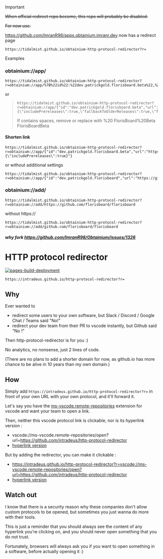 > [!IMPORTANT]
> ~~When official redirect repo become, this repo will probably be disabled.~~
> 
> ~~For now use.~~
> 
> https://github.com/ImranR98/apps.obtainium.imranr.dev now has a redirect page

```
https://tidalmist.github.io/obtainium-http-protocol-redirector?r=
```
Examples
### obtainium://app/
```
https://tidalmist.github.io/obtainium-http-protocol-redirector?r=obtainium://app/%7B%22id%22:%22dev.patrickgold.florisboard.beta%22,%22url%22:%22https://github.com/florisboard/florisboard%22,%22author%22:%22florisboard%22,%22name%22:%22FlorisBoard%20Beta%22,%22preferredApkIndex%22:0,%22additionalSettings%22:%22%7B%5C%22includePrereleases%5C%22:true,%5C%22fallbackToOlderReleases%5C%22:true,%5C%22filterReleaseTitlesByRegEx%5C%22:%5C%22%5C%22,%5C%22filterReleaseNotesByRegEx%5C%22:%5C%22%5C%22,%5C%22verifyLatestTag%5C%22:false,%5C%22dontSortReleasesList%5C%22:false,%5C%22trackOnly%5C%22:false,%5C%22versionDetection%5C%22:%5C%22standardVersionDetection%5C%22,%5C%22apkFilterRegEx%5C%22:%5C%22%5C%22,%5C%22autoApkFilterByArch%5C%22:true,%5C%22appName%5C%22:%5C%22%5C%22,%5C%22exemptFromBackgroundUpdates%5C%22:false,%5C%22skipUpdateNotifications%5C%22:false,%5C%22about%5C%22:%5C%22%5C%22%7D%22%7D
```
or
>```
>https://tidalmist.github.io/obtainium-http-protocol-redirector?r=obtainium://app/{"id":"dev.patrickgold.florisboard.beta","url":"https://github.com/florisboard/florisboard","author":"florisboard","name":"FlorisBoard%20Beta","preferredApkIndex":0,"additionalSettings":"{\"includePrereleases\":true,\"fallbackToOlderReleases\":true,\"filterReleaseTitlesByRegEx\":\"\",\"filterReleaseNotesByRegEx\":\"\",\"verifyLatestTag\":false,\"dontSortReleasesList\":false,\"trackOnly\":false,\"versionDetection\":\"standardVersionDetection\",\"apkFilterRegEx\":\"\",\"autoApkFilterByArch\":true,\"appName\":\"\",\"exemptFromBackgroundUpdates\":false,\"skipUpdateNotifications\":false,\"about\":\"\"}"}
>```
>If contains spaces, remove or replace with %20 FlorisBoard%20Beta FlorisBoardBeta

#### Shorten link
```
https://tidalmist.github.io/obtainium-http-protocol-redirector?r=obtainium://app/{"id":"dev.patrickgold.florisboard.beta","url":"https://github.com/florisboard/florisboard","author":"florisboard","name":"FlorisBoard","additionalSettings":"{\"includePrereleases\":true}"}
```
or without additional settings
```
https://tidalmist.github.io/obtainium-http-protocol-redirector?r=obtainium://app/{"id":"dev.patrickgold.florisboard","url":"https://github.com/florisboard/florisboard","author":"florisboard","name":"FlorisBoard"}
```
### obtainium://add/
```
https://tidalmist.github.io/obtainium-http-protocol-redirector?r=obtainium://add/https://github.com/florisboard/florisboard
```
without https://
```
https://tidalmist.github.io/obtainium-http-protocol-redirector?r=obtainium://add/github.com/florisboard/florisboard
```
##### why fork https://github.com/ImranR98/Obtainium/issues/1326
# HTTP protocol redirector
[![pages-build-deployment](https://github.com/intradeus/http-protocol-redirector/actions/workflows/pages/pages-build-deployment/badge.svg)](https://github.com/intradeus/http-protocol-redirector/actions/workflows/pages/pages-build-deployment)

```
https://intradeus.github.io/http-protocol-redirector?r=
```

## Why 
Ever wanted to  
- redirect some users to your own software, but Slack / Discord / Google Chat / Teams said "No!"
- redirect your dev team from their PR to vscode instantly, but Github said "No !"

Then http-protocol-redirector is for you :)

No analytics, no nonsense, just 2 lines of code.

(There are no plans to add a shorter domain for now, as github.io has more chance to be alive in 10 years than my own domain.)

## How 
Simply add `https://intradeus.github.io/http-protocol-redirector?r=` in front of your own URL with your own protocol, and it'll forward it.


Let's say you have the [ms-vscode.remote-repositories](https://marketplace.visualstudio.com/items?itemName=github.remotehub) extension for vscode and want your team to open a link.

Then, neither this vscode protocol link is clickable, nor is its hyperlink version :  
- vscode://ms-vscode.remote-repositories/open?url=https://github.com/intradeus/http-protocol-redirector
- [hyperlink version](vscode://ms-vscode.remote-repositories/open?url=https://github.com/intradeus/http-protocol-redirector)

But by adding the redirector, you can make it clickable : 
- https://intradeus.github.io/http-protocol-redirector?r=vscode://ms-vscode.remote-repositories/open?url=https://github.com/intradeus/http-protocol-redirector
- [hyperlink version](https://intradeus.github.io/http-protocol-redirector?r=vscode://ms-vscode.remote-repositories/open?url=https://github.com/intradeus/http-protocol-redirector)

## Watch out
I know that there is a security reason why these companies don't allow custom protocols to be opened, but sometimes you just wanna do more with their tools. 

This is just a reminder that you should always see the content of any hyperlink you're clicking on, and you should never open something that you do not trust.

Fortunately, browsers will always ask you if you want to open something in a software, before actually opening it :)
